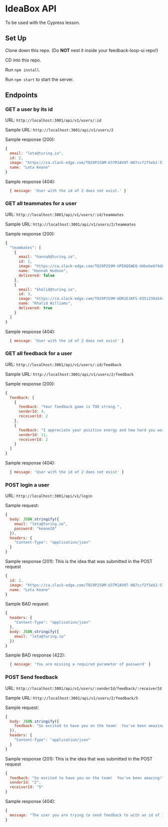 # IdeaBox API

To be used with the Cypress lesson.

## Set Up

Clone down this repo. (Do **NOT** nest it inside your feedback-loop-ui repo!)

CD into this repo.

Run `npm install`.

Run `npm start` to start the server.

## Endpoints

### GET a user by its id

URL: `http://localhost:3001/api/v1/users/:id`

Sample URL: `http://localhost:3001/api/v1/users/2`

Sample response (200):

```js
{
  email: "leta@turing.io",
  id: 2,
  image: "https://ca.slack-edge.com/T029P2S9M-U37MJAV0T-007ccf2f5eb2-512",
  name: "Leta Keane"
}
```

Sample response (404):

```js
  { message: 'User with the id of 2 does not exist.' }
```

### GET all teammates for a user

URL: `http://localhost:3001/api/v1/users/:id/teammates`

Sample URL: `http://localhost:3001/api/v1/users/2/teammates`

Sample response (200):

```js
{
  "teammates": [
    {
      email: "hannah@turing.io",
      id: 1,
      image: "https://ca.slack-edge.com/T029P2S9M-UPE0QSWEQ-d4bebe6f4d88-512",
      name: "Hannah Hudson",
      delivered: false
    },
    {
      email: "khalid@turing.io",
      id: 3,
      image: "https://ca.slack-edge.com/T029P2S9M-UDR1EJKFS-9351230a5443-512",
      name: "Khalid Williams",
      delivered: true
    }
  ]
}
```

Sample response (404):

```js
  { message: 'User with the id of 2 does not exist' }
```

### GET all feedback for a user

URL: `http://localhost:3001/api/v1/users/:id/feedback`

Sample URL: `http://localhost:3001/api/v1/users/2/feedback`

Sample response (200):

```js
{
  feedback: [
    {
      feedback: "Your feedback game is TOO strong.",
      senderId: 4,
      receiverId: 2
    },
    {
      feedback: "I appreciate your positive energy and how hard you work in supporting both students and other instructors alike.",
      senderId: 11,
      receiverId: 2
    }
  ]
}
```

Sample response (404):

```js
  { message: 'User with the id of 2 does not exist' }
```

### POST login a user

URL: `http://localhost:3001/api/v1/login`

Sample request:

```js
{
  body: JSON.stringify({
    email: "leta@turing.io",
    password: "keane20"
  }),
  headers: {
    "Content-Type": "application/json"
  }
}
```

Sample response (201): This is the idea that was submitted in the POST request

```js
{
  id: 2,
  image: "https://ca.slack-edge.com/T029P2S9M-U37MJAV0T-007ccf2f5eb2-512",
  name: "Leta Keane"
}
```

Sample BAD request:

```js
{
  headers: {
    "Content-Type": "application/json"
  },
  body: JSON.stringify({
    email: "leta@turing.io"
  })
}
```

Sample BAD response (422):

```js
  { message: 'You are missing a required parameter of password' }
```

### POST Send feedback

URL: `http://localhost:3001/api/v1/users/:senderId/feedback/:receiverId`

Sample URL: `http://localhost:3001/api/v1/users/2/feedback/5`

Sample request:

```js
{
  body: JSON.stringify({
    feedback: "So excited to have you on the team!  You've been amazing!"
  }),
  headers: {
    "Content-Type": "application/json"
  }
}
```

Sample response (201): This is the idea that was submitted in the POST request

```js
{
  feedback: "So excited to have you on the team!  You've been amazing!",
  senderId: "2",
  receiverId: "5"
}
```

Sample response (404):

```js
{
  message: "The user you are trying to send feedback to with an id of 100 does not currently exist.  Please try again later."
}
```